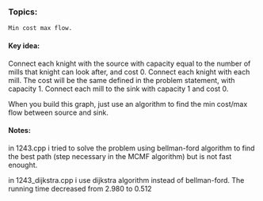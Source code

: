 ### Topics:
    Min cost max flow.

#### Key idea:

Connect each knight with the source with capacity equal to the number of mills that knight can look after, and cost 0.
Connect each knight with each mill. The cost will be the same defined in the problem statement, with capacity 1.
Connect each mill to the sink with capacity 1 and cost 0.

When you build this graph, just use an algorithm to find the min cost/max flow between source and sink.

#### Notes:

in 1243.cpp i tried to solve the problem using bellman-ford algorithm to find the best path (step necessary in the MCMF algorithm)
but is not fast enought.

in 1243_dijkstra.cpp i use dijkstra algorithm instead of bellman-ford. The running time decreased from 2.980 to 0.512
